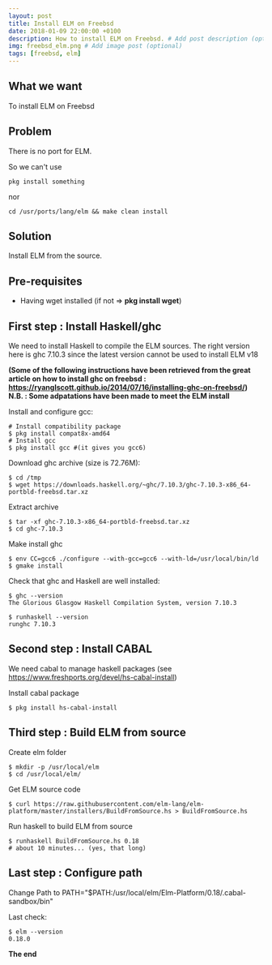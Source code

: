 ```yaml
---
layout: post
title: Install ELM on Freebsd
date: 2018-01-09 22:00:00 +0100
description: How to install ELM on Freebsd. # Add post description (optional)
img: freebsd_elm.png # Add image post (optional)
tags: [freebsd, elm]
---
```

## What we want
To install ELM on Freebsd
## Problem
There is no port for ELM.

So we can't use
```
pkg install something
```
nor
```
cd /usr/ports/lang/elm && make clean install
```
## Solution
Install ELM from the source.

## Pre-requisites
* Having wget installed (if not => **pkg install wget**)

## First step : Install Haskell/ghc
We need to install Haskell to compile the ELM sources.
The right version here is ghc 7.10.3 since the latest version cannot be used to install ELM v18

**(Some of the following instructions have been retrieved from the great article on how to install ghc on freebsd :  
   https://ryanglscott.github.io/2014/07/16/installing-ghc-on-freebsd/)  
   N.B. : Some adpatations have been made to meet the ELM install**

Install and configure gcc:

~~~~~~~~
# Install compatibility package   
$ pkg install compat8x-amd64
# Install gcc
$ pkg install gcc #(it gives you gcc6)
~~~~~~~~

Download ghc archive (size is 72.76M):
```
$ cd /tmp
$ wget https://downloads.haskell.org/~ghc/7.10.3/ghc-7.10.3-x86_64-portbld-freebsd.tar.xz
```
Extract archive
```
$ tar -xf ghc-7.10.3-x86_64-portbld-freebsd.tar.xz
$ cd ghc-7.10.3
```
Make install ghc
```
$ env CC=gcc6 ./configure --with-gcc=gcc6 --with-ld=/usr/local/bin/ld
$ gmake install
```
Check that ghc and Haskell are well installed:
```
$ ghc --version
The Glorious Glasgow Haskell Compilation System, version 7.10.3

$ runhaskell --version
runghc 7.10.3
```

## Second step : Install CABAL
We need cabal to manage haskell packages (see https://www.freshports.org/devel/hs-cabal-install)

Install cabal package
```
$ pkg install hs-cabal-install
```

## Third step : Build ELM from source
Create elm folder
```
$ mkdir -p /usr/local/elm
$ cd /usr/local/elm/
```
Get ELM source code
```
$ curl https://raw.githubusercontent.com/elm-lang/elm-platform/master/installers/BuildFromSource.hs > BuildFromSource.hs
```

Run haskell to build ELM from source
```
$ runhaskell BuildFromSource.hs 0.18
# about 10 minutes... (yes, that long)
```

## Last step : Configure path
Change Path to PATH="$PATH:/usr/local/elm/Elm-Platform/0.18/.cabal-sandbox/bin"

Last check:
```
$ elm --version
0.18.0
```

**The end**
